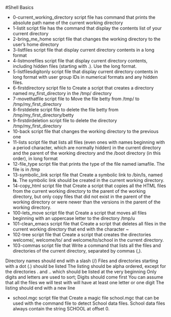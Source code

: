 #Shell Basics

- 0-current\_working\_directory script file has command that prints the absolute path name of the current working directory
- 1-listit script file has the command that display the contents list of your current directory
- 2-bring\_me\_home script file that changes the working directory to the user’s home directory
- 3-listfiles script file that display current directory contents in a long format
- 4-listmorefiles script file that display current directory contents, including hidden files (starting with .). Use the long format.
- 5-listfilesdigitonly script file that display current directory contents in long format with user group IDs in numerical formats and any hidden files.
- 6-firstdirectory script file to Create a script that creates a directory named my\_first\_directory in the /tmp/ directory
- 7-movethatfile script file to Move the file betty from /tmp/ to /tmp/my\_first\_directory
- 8-firstdelete script file to delete the file betty from /tmp/my\_first\_directory/betty
- 9-firstdirdeletion script file to delete the directory /tmp/my\_first\_directory
- 10-back script file that changes the working directory to the previous one
- 11-lists script file that lists all files (even ones with names beginning with a period character, which are normally hidden) in the current directory and the parent of the working directory and the /boot directory (in this order), in long format
- 12-file\_type script file that prints the type of the file named iamafile. The file is in /tmp
- 13-symbolic\_link script file that Create a symbolic link to /bin/ls, named __ls__. The symbolic link should be created in the current working directory.
- 14-copy\_html script file that Create a script that copies all the HTML files from the current working directory to the parent of the working directory, but only copy files that did not exist in the parent of the working directory or were newer than the versions in the parent of the working directory.
- 100-lets\_move script file that Create a script that moves all files beginning with an uppercase letter to the directory /tmp/u
- 101-clean\_emacs script file that Create a script that deletes all files in the current working directory that end with the character ~
- 102-tree script file that Create a script that creates the directories welcome/, welcome/to/ and welcome/to/school in the current directory.
- 103-commas script file that Write a command that lists all the files and directories of the current directory, separated by commas (,).

Directory names should end with a slash (/)
Files and directories starting with a dot (.) should be listed
The listing should be alpha ordered, except for the directories . and .. which should be listed at the very beginning
Only digits and letters are used to sort; Digits should come first
You can assume that all the files we will test with will have at least one letter or one digit
The listing should end with a new line
- school.mgc script file that Create a magic file school.mgc that can be used with the command file to detect School data files. School data files always contain the string SCHOOL at offset 0.

